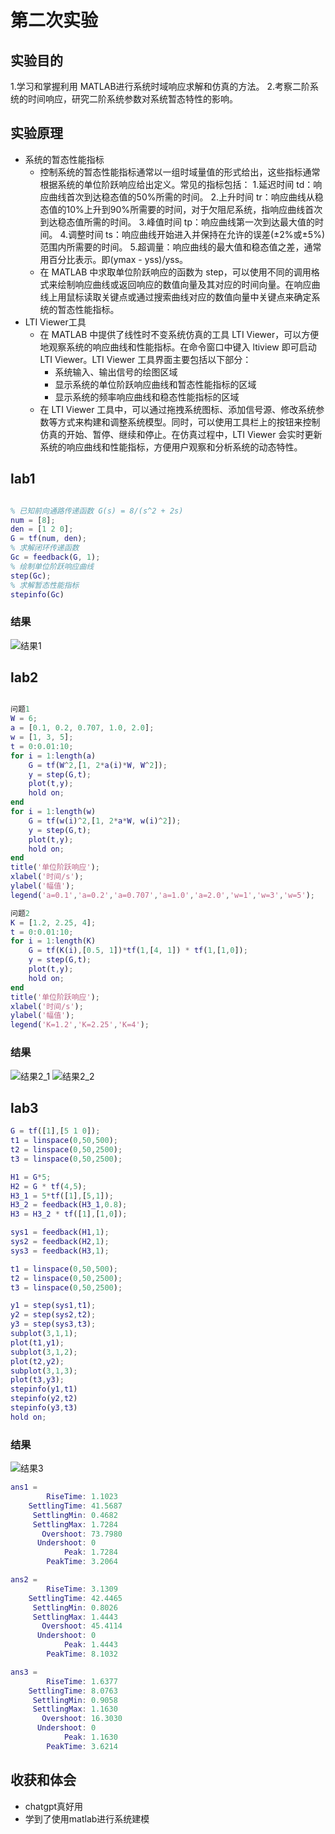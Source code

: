 # 第二次实验
## 实验目的
  1.学习和掌握利用 MATLAB进行系统时域响应求解和仿真的方法。
  2.考察二阶系统的时间响应，研究二阶系统参数对系统暂态特性的影响。
## 实验原理
- 系统的暂态性能指标
  - 控制系统的暂态性能指标通常以一组时域量值的形式给出，这些指标通常根据系统的单位阶跃响应给出定义。常见的指标包括：
    1.延迟时间 td：响应曲线首次到达稳态值的50%所需的时间。
    2.上升时间 tr：响应曲线从稳态值的10%上升到90%所需要的时间，对于欠阻尼系统，指响应曲线首次到达稳态值所需的时间。
    3.峰值时间 tp：响应曲线第一次到达最大值的时间。
    4.调整时间 ts：响应曲线开始进入并保持在允许的误差(±2%或±5%)范围内所需要的时间。
    5.超调量：响应曲线的最大值和稳态值之差，通常用百分比表示。即(ymax - yss)/yss。
  - 在 MATLAB 中求取单位阶跃响应的函数为 step，可以使用不同的调用格式来绘制响应曲线或返回响应的数值向量及其对应的时间向量。在响应曲线上用鼠标读取关键点或通过搜索曲线对应的数值向量中关键点来确定系统的暂态性能指标。
- LTI Viewer工具
  - 在 MATLAB 中提供了线性时不变系统仿真的工具 LTI Viewer，可以方便地观察系统的响应曲线和性能指标。在命令窗口中键入 ltiview 即可启动 LTI Viewer。LTI Viewer 工具界面主要包括以下部分：
    - 系统输入、输出信号的绘图区域
    - 显示系统的单位阶跃响应曲线和暂态性能指标的区域
    - 显示系统的频率响应曲线和稳态性能指标的区域
  - 在 LTI Viewer 工具中，可以通过拖拽系统图标、添加信号源、修改系统参数等方式来构建和调整系统模型。同时，可以使用工具栏上的按钮来控制仿真的开始、暂停、继续和停止。在仿真过程中，LTI Viewer 会实时更新系统的响应曲线和性能指标，方便用户观察和分析系统的动态特性。
## lab1
```matlab

% 已知前向通路传递函数 G(s) = 8/(s^2 + 2s)
num = [8];
den = [1 2 0];
G = tf(num, den);
% 求解闭环传递函数
Gc = feedback(G, 1);
% 绘制单位阶跃响应曲线
step(Gc);
% 求解暂态性能指标
stepinfo(Gc)

```
### 结果
![结果1](./picture/lab2_1.png "lab2-1结果")
 
## lab2
```matlab

问题1
W = 6;
a = [0.1, 0.2, 0.707, 1.0, 2.0];
w = [1, 3, 5];
t = 0:0.01:10;
for i = 1:length(a)
    G = tf(W^2,[1, 2*a(i)*W, W^2]);
    y = step(G,t);
    plot(t,y);
    hold on;
end
for i = 1:length(w)
    G = tf(w(i)^2,[1, 2*a*W, w(i)^2]);
    y = step(G,t);
    plot(t,y);
    hold on;
end
title('单位阶跃响应');
xlabel('时间/s');
ylabel('幅值');
legend('a=0.1','a=0.2','a=0.707','a=1.0','a=2.0','w=1','w=3','w=5');

问题2
K = [1.2, 2.25, 4];
t = 0:0.01:10;
for i = 1:length(K)
    G = tf(K(i),[0.5, 1])*tf(1,[4, 1]) * tf(1,[1,0]);
    y = step(G,t);
    plot(t,y);
    hold on;
end
title('单位阶跃响应');
xlabel('时间/s');
ylabel('幅值');
legend('K=1.2','K=2.25','K=4');

```
### 结果
![结果2_1](./picture/lab2_2_1.png "lab2_2_1结果")
![结果2_2](./picture/lab2_2_2.png "lab2_2_2结果")
## lab3
```matlab
G = tf([1],[5 1 0]);
t1 = linspace(0,50,500);
t2 = linspace(0,50,2500);
t3 = linspace(0,50,2500);

H1 = G*5;
H2 = G * tf(4,5);
H3_1 = 5*tf([1],[5,1]);
H3_2 = feedback(H3_1,0.8);
H3 = H3_2 * tf([1],[1,0]);

sys1 = feedback(H1,1);
sys2 = feedback(H2,1);
sys3 = feedback(H3,1);

t1 = linspace(0,50,500);
t2 = linspace(0,50,2500);
t3 = linspace(0,50,2500);

y1 = step(sys1,t1);
y2 = step(sys2,t2);
y3 = step(sys3,t3);
subplot(3,1,1);
plot(t1,y1);
subplot(3,1,2);
plot(t2,y2);
subplot(3,1,3);
plot(t3,y3);
stepinfo(y1,t1)
stepinfo(y2,t2)
stepinfo(y3,t3)
hold on;

```
### 结果
![结果3](./picture/lab2_3.png "lab2_3结果")
```matlab
ans1 = 
        RiseTime: 1.1023
    SettlingTime: 41.5687
     SettlingMin: 0.4682
     SettlingMax: 1.7284
       Overshoot: 73.7980
      Undershoot: 0
            Peak: 1.7284
        PeakTime: 3.2064

ans2 = 
        RiseTime: 3.1309
    SettlingTime: 42.4465
     SettlingMin: 0.8026
     SettlingMax: 1.4443
       Overshoot: 45.4114
      Undershoot: 0
            Peak: 1.4443
        PeakTime: 8.1032

ans3 = 
        RiseTime: 1.6377
    SettlingTime: 8.0763
     SettlingMin: 0.9058
     SettlingMax: 1.1630
       Overshoot: 16.3030
      Undershoot: 0
            Peak: 1.1630
        PeakTime: 3.6214
```

## 收获和体会
- chatgpt真好用
- 学到了使用matlab进行系统建模